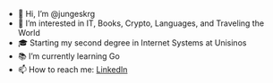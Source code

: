 
- 👋 Hi, I’m @jungeskrg
- 👀 I’m interested in IT, Books, Crypto, Languages, and Traveling the World
- 🎓 Starting my second degree in Internet Systems at Unisinos
- 📚 I’m currently learning Go
- 📫 How to reach me: [LinkedIn](https://www.linkedin.com/in/lu%C3%ADs-junges-62aa50159/)

<!---
jungeskrg/jungeskrg is a ✨ special ✨ repository because its `README.md` (this file) appears on your GitHub profile.
You can click the Preview link to take a look at your changes.
--->
